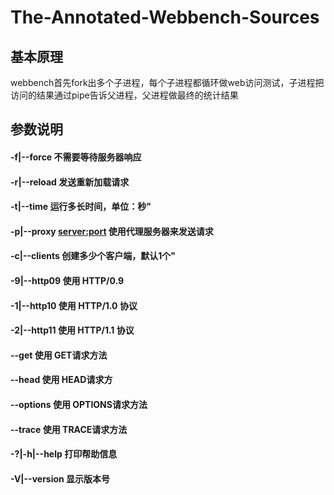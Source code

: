 # The-Annotated-Webbench-Sources

## 基本原理
webbench首先fork出多个子进程，每个子进程都循环做web访问测试，子进程把访问的结果通过pipe告诉父进程，父进程做最终的统计结果

## 参数说明
#### -f|--force               不需要等待服务器响应
#### -r|--reload              发送重新加载请求
#### -t|--time <sec>          运行多长时间，单位：秒"
#### 	-p|--proxy <server:port> 使用代理服务器来发送请求
#### -c|--clients <n>         创建多少个客户端，默认1个"
####  	-9|--http09              使用 HTTP/0.9 
#### -1|--http10              使用 HTTP/1.0 协议
####  	-2|--http11              使用 HTTP/1.1 协议
#### --get                    使用 GET请求方法
#### --head                   使用 HEAD请求方
#### --options                使用 OPTIONS请求方法
#### --trace                  使用 TRACE请求方法
#### -?|-h|--help             打印帮助信息
#### -V|--version             显示版本号
